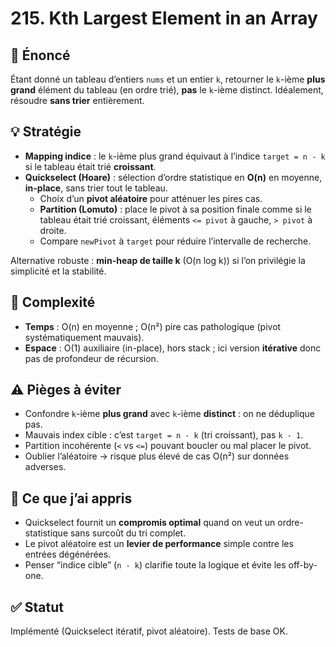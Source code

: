 # 215. Kth Largest Element in an Array

## 📝 Énoncé
Étant donné un tableau d’entiers `nums` et un entier `k`, retourner le `k`-ième **plus grand** élément du tableau (en ordre trié), **pas** le `k`-ième distinct. Idéalement, résoudre **sans trier** entièrement.

## 💡 Stratégie
- **Mapping indice** : le `k`-ième plus grand équivaut à l’indice `target = n - k` si le tableau était trié **croissant**.
- **Quickselect (Hoare)** : sélection d’ordre statistique en **O(n)** en moyenne, **in-place**, sans trier tout le tableau.
  - Choix d’un **pivot aléatoire** pour atténuer les pires cas.
  - **Partition (Lomuto)** : place le pivot à sa position finale comme si le tableau était trié croissant, éléments `<= pivot` à gauche, `> pivot` à droite.
  - Compare `newPivot` à `target` pour réduire l’intervalle de recherche.

Alternative robuste : **min-heap de taille k** (O(n log k)) si l’on privilégie la simplicité et la stabilité.

## 🧠 Complexité
- **Temps** : O(n) en moyenne ; O(n²) pire cas pathologique (pivot systématiquement mauvais).
- **Espace** : O(1) auxiliaire (in-place), hors stack ; ici version **itérative** donc pas de profondeur de récursion.

## ⚠️ Pièges à éviter
- Confondre `k`-ième **plus grand** avec `k`-ième **distinct** : on ne déduplique pas.
- Mauvais index cible : c’est `target = n - k` (tri croissant), pas `k - 1`.
- Partition incohérente (`<` vs `<=`) pouvant boucler ou mal placer le pivot.
- Oublier l’aléatoire → risque plus élevé de cas O(n²) sur données adverses.

## 💬 Ce que j’ai appris
- Quickselect fournit un **compromis optimal** quand on veut un ordre-statistique sans surcoût du tri complet.
- Le pivot aléatoire est un **levier de performance** simple contre les entrées dégénérées.
- Penser “indice cible” (`n - k`) clarifie toute la logique et évite les off-by-one.

## ✅ Statut
Implémenté (Quickselect itératif, pivot aléatoire). Tests de base OK.